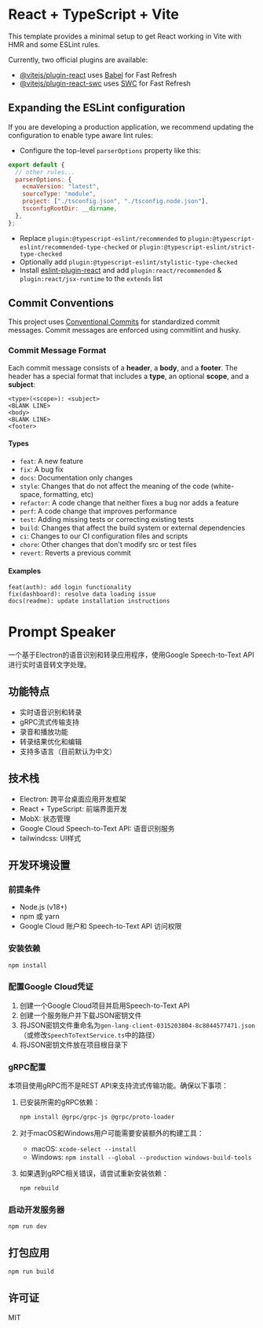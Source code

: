 <!-- @format -->

# React + TypeScript + Vite

This template provides a minimal setup to get React working in Vite with HMR and some ESLint rules.

Currently, two official plugins are available:

- [@vitejs/plugin-react](https://github.com/vitejs/vite-plugin-react/blob/main/packages/plugin-react/README.md) uses [Babel](https://babeljs.io/) for Fast Refresh
- [@vitejs/plugin-react-swc](https://github.com/vitejs/vite-plugin-react-swc) uses [SWC](https://swc.rs/) for Fast Refresh

## Expanding the ESLint configuration

If you are developing a production application, we recommend updating the configuration to enable type aware lint rules:

- Configure the top-level `parserOptions` property like this:

```js
export default {
  // other rules...
  parserOptions: {
    ecmaVersion: "latest",
    sourceType: "module",
    project: ["./tsconfig.json", "./tsconfig.node.json"],
    tsconfigRootDir: __dirname,
  },
};
```

- Replace `plugin:@typescript-eslint/recommended` to `plugin:@typescript-eslint/recommended-type-checked` or `plugin:@typescript-eslint/strict-type-checked`
- Optionally add `plugin:@typescript-eslint/stylistic-type-checked`
- Install [eslint-plugin-react](https://github.com/jsx-eslint/eslint-plugin-react) and add `plugin:react/recommended` & `plugin:react/jsx-runtime` to the `extends` list

## Commit Conventions

This project uses [Conventional Commits](https://www.conventionalcommits.org/) for standardized commit messages. Commit messages are enforced using commitlint and husky.

### Commit Message Format

Each commit message consists of a **header**, a **body**, and a **footer**. The header has a special format that includes a **type**, an optional **scope**, and a **subject**:

```
<type>(<scope>): <subject>
<BLANK LINE>
<body>
<BLANK LINE>
<footer>
```

#### Types

- `feat`: A new feature
- `fix`: A bug fix
- `docs`: Documentation only changes
- `style`: Changes that do not affect the meaning of the code (white-space, formatting, etc)
- `refactor`: A code change that neither fixes a bug nor adds a feature
- `perf`: A code change that improves performance
- `test`: Adding missing tests or correcting existing tests
- `build`: Changes that affect the build system or external dependencies
- `ci`: Changes to our CI configuration files and scripts
- `chore`: Other changes that don't modify src or test files
- `revert`: Reverts a previous commit

#### Examples

```
feat(auth): add login functionality
fix(dashboard): resolve data loading issue
docs(readme): update installation instructions
```

# Prompt Speaker

一个基于Electron的语音识别和转录应用程序，使用Google Speech-to-Text API进行实时语音转文字处理。

## 功能特点

- 实时语音识别和转录
- gRPC流式传输支持
- 录音和播放功能
- 转录结果优化和编辑
- 支持多语言（目前默认为中文）

## 技术栈

- Electron: 跨平台桌面应用开发框架
- React + TypeScript: 前端界面开发
- MobX: 状态管理
- Google Cloud Speech-to-Text API: 语音识别服务
- tailwindcss: UI样式

## 开发环境设置

### 前提条件

- Node.js (v18+)
- npm 或 yarn
- Google Cloud 账户和 Speech-to-Text API 访问权限

### 安装依赖

```bash
npm install
```

### 配置Google Cloud凭证

1. 创建一个Google Cloud项目并启用Speech-to-Text API
2. 创建一个服务账户并下载JSON密钥文件
3. 将JSON密钥文件重命名为`gen-lang-client-0315203804-8c8844577471.json`（或修改`SpeechToTextService.ts`中的路径）
4. 将JSON密钥文件放在项目根目录下

### gRPC配置

本项目使用gRPC而不是REST API来支持流式传输功能。确保以下事项：

1. 已安装所需的gRPC依赖：

   ```bash
   npm install @grpc/grpc-js @grpc/proto-loader
   ```

2. 对于macOS和Windows用户可能需要安装额外的构建工具：

   - macOS: `xcode-select --install`
   - Windows: `npm install --global --production windows-build-tools`

3. 如果遇到gRPC相关错误，请尝试重新安装依赖：
   ```bash
   npm rebuild
   ```

### 启动开发服务器

```bash
npm run dev
```

## 打包应用

```bash
npm run build
```

## 许可证

MIT

